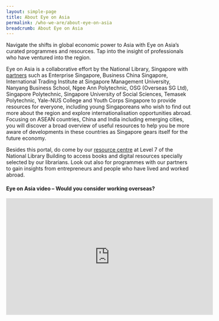 ```yaml
---
layout: simple-page
title: About Eye on Asia
permalink: /who-we-are/about-eye-on-asia
breadcrumb: About Eye on Asia
---
```


Navigate the shifts in global economic power to Asia with Eye on Asia’s curated programmes and resources. Tap into the insight of professionals who have ventured into the region.

Eye on Asia is a collaborative effort by the National Library, Singapore with [partners](http://www.eyeonasia.sg/partners/) such as Enterprise Singapore, Business China Singapore, International Trading Institute at Singapore Management University, Nanyang Business School, Ngee Ann Polytechnic, OSG (Overseas SG Ltd), Singapore Polytechnic, Singapore University of Social Sciences, Temasek Polytechnic, Yale-NUS College and Youth Corps Singapore to provide resources for everyone, including young Singaporeans who wish to find out more about the region and explore internationalisation opportunities abroad. Focusing on ASEAN countries, China and India including emerging cities, you will discover a broad overview of useful resources to help you be more aware of developments in these countries as Singapore gears itself for the future economy.

Besides this portal, do come by our [resource centre](http://www.eyeonasia.sg/resource-centre/) at Level 7 of the National Library Building to access books and digital resources specially selected by our librarians. Look out also for programmes with our partners to gain insights from entrepreneurs and people who have lived and worked abroad.



#### **Eye on Asia video – Would you consider working overseas?**

<iframe width="560" height="315" src="https://www.youtube.com/embed/Crkl4QKWGtM" frameborder="0" allow="accelerometer; autoplay; encrypted-media; gyroscope; picture-in-picture" allowfullscreen></iframe>